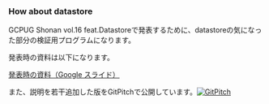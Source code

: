 ### How about datastore

GCPUG Shonan vol.16 feat.Datastoreで発表するために、datastoreの気になった部分の検証用プログラムになります。

発表時の資料は以下になります。

[発表時の資料（Google スライド）](https://docs.google.com/presentation/d/1OdWEc3dRJ8nJ-8WPEuPmgctJjfwAFa5ZrAYsBbTdA60/edit#slide=id.p4)

また、説明を若干追加した版をGitPitchで公開しています。[![GitPitch](https://gitpitch.com/assets/badge.svg)](https://gitpitch.com/saizz/how-about-datastore/master?grs=github&t=white)
